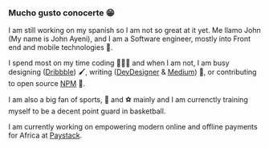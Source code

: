 ### Mucho gusto conocerte 😁

I am still working on my spanish so I am not so great at it yet. Me llamo John (My name is John Ayeni), and I am a Software engineer, mostly into Front end and mobile technologies 📱.

I spend most on my time coding 👨🏽‍💻 and when I am not, I am busy designing ([Dribbble](https://dribbble.com/johnayeni)) 🖌, writing ([DevDesigner](http://devdesigner.xyz/) & [Medium](https://medium.com/@johnayeni)) 📝, or contributing to open source [NPM](https://www.npmjs.com/~johnayeni) 🚀.

I am also a big fan of sports, 🏀 and ⚽️ mainly and I am currenctly training myself to be a decent point guard in basketball.

I am currently working on empowering modern online and offline payments for Africa at [Paystack](https://paystack.com/).
